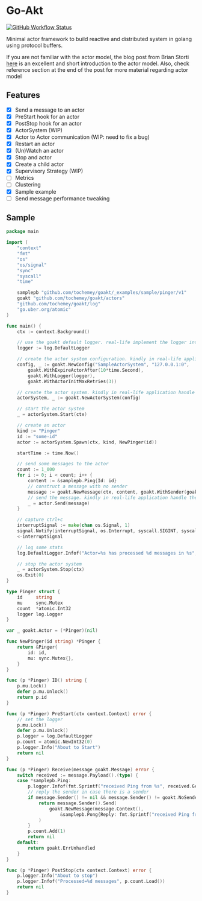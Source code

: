 # Go-Akt
[![GitHub Workflow Status](https://img.shields.io/github/workflow/status/tochemey/goakt/build)](https://github.com/Tochemey/goakt/actions/workflows/build.yml)

Minimal actor framework to build reactive and distributed system in golang using protocol buffers.

If you are not familiar with the actor model, the blog post from Brian Storti [here](https://www.brianstorti.com/the-actor-model/) is an excellent and short introduction to the actor model. 
Also, check reference section at the end of the post for more material regarding actor model

## Features

- [x] Send a message to an actor
- [x] PreStart hook for an actor 
- [x] PostStop hook for an actor 
- [x] ActorSystem (WIP) 
- [x] Actor to Actor communication (WIP: need to fix a bug)
- [x] Restart an actor 
- [x] (Un)Watch an actor
- [X] Stop and actor
- [x] Create a child actor
- [x] Supervisory Strategy (WIP) 
- [ ] Metrics
- [ ] Clustering
- [x] Sample example
- [ ] Send message performance tweaking

## Sample

```go
package main

import (
	"context"
	"fmt"
	"os"
	"os/signal"
	"sync"
	"syscall"
	"time"

	samplepb "github.com/tochemey/goakt/_examples/sample/pinger/v1"
	goakt "github.com/tochemey/goakt/actors"
	"github.com/tochemey/goakt/log"
	"go.uber.org/atomic"
)

func main() {
	ctx := context.Background()

	// use the goakt default logger. real-life implement the logger interface`
	logger := log.DefaultLogger

	// create the actor system configuration. kindly in real-life application handle the error
	config, _ := goakt.NewConfig("SampleActorSystem", "127.0.0.1:0",
		goakt.WithExpireActorAfter(10*time.Second),
		goakt.WithLogger(logger),
		goakt.WithActorInitMaxRetries(3))

	// create the actor system. kindly in real-life application handle the error
	actorSystem, _ := goakt.NewActorSystem(config)

	// start the actor system
	_ = actorSystem.Start(ctx)

	// create an actor
	kind := "Pinger"
	id := "some-id"
	actor := actorSystem.Spawn(ctx, kind, NewPinger(id))

	startTime := time.Now()

	// send some messages to the actor
	count := 1_000
	for i := 0; i < count; i++ {
		content := &samplepb.Ping{Id: id}
		// construct a message with no sender
		message := goakt.NewMessage(ctx, content, goakt.WithSender(goakt.NoSender))
		// send the message. kindly in real-life application handle the error
		_ = actor.Send(message)
	}

	// capture ctrl+c
	interruptSignal := make(chan os.Signal, 1)
	signal.Notify(interruptSignal, os.Interrupt, syscall.SIGINT, syscall.SIGTERM)
	<-interruptSignal

	// log some stats
	log.DefaultLogger.Infof("Actor=%s has processed %d messages in %s", actor.Address(), actor.TotalProcessed(ctx), time.Since(startTime))

	// stop the actor system
	_ = actorSystem.Stop(ctx)
	os.Exit(0)
}

type Pinger struct {
	id     string
	mu     sync.Mutex
	count  *atomic.Int32
	logger log.Logger
}

var _ goakt.Actor = (*Pinger)(nil)

func NewPinger(id string) *Pinger {
	return &Pinger{
		id: id,
		mu: sync.Mutex{},
	}
}

func (p *Pinger) ID() string {
	p.mu.Lock()
	defer p.mu.Unlock()
	return p.id
}

func (p *Pinger) PreStart(ctx context.Context) error {
	// set the logger
	p.mu.Lock()
	defer p.mu.Unlock()
	p.logger = log.DefaultLogger
	p.count = atomic.NewInt32(0)
	p.logger.Info("About to Start")
	return nil
}

func (p *Pinger) Receive(message goakt.Message) error {
	switch received := message.Payload().(type) {
	case *samplepb.Ping:
		p.logger.Infof(fmt.Sprintf("received Ping from %s", received.GetId()))
		// reply the sender in case there is a sender
		if message.Sender() != nil && message.Sender() != goakt.NoSender {
			return message.Sender().Send(
				goakt.NewMessage(message.Context(),
					&samplepb.Pong{Reply: fmt.Sprintf("received Ping from %s", received.GetId())}),
			)
		}
		p.count.Add(1)
		return nil
	default:
		return goakt.ErrUnhandled
	}
}

func (p *Pinger) PostStop(ctx context.Context) error {
	p.logger.Info("About to stop")
	p.logger.Infof("Processed=%d messages", p.count.Load())
	return nil
}
```
